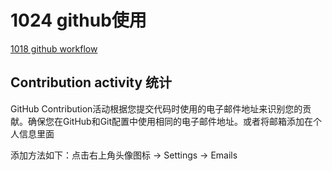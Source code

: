 # 1024 github使用

[1018 github workflow](1018%20github%20workflow%20b8bd8a5bca8946c1bcff82300c6e3c2e.md)

## **Contribution activity 统计**

GitHub Contribution活动根据您提交代码时使用的电子邮件地址来识别您的贡献。确保您在GitHub和Git配置中使用相同的电子邮件地址。或者将邮箱添加在个人信息里面

添加方法如下：点击右上角头像图标 -> Settings -> Emails